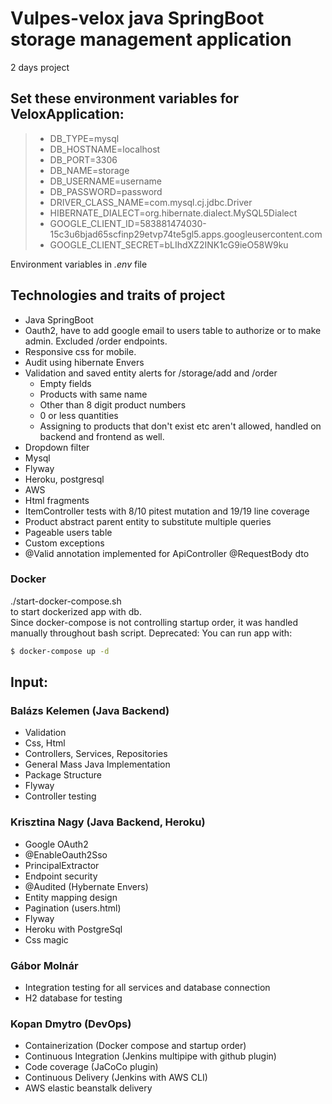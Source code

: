 # Vulpes-velox java SpringBoot storage management application
2 days project

## Set these environment variables for VeloxApplication:
> - DB_TYPE=mysql
> - DB_HOSTNAME=localhost
> - DB_PORT=3306
> - DB_NAME=storage
> - DB_USERNAME=username
> - DB_PASSWORD=password
> - DRIVER_CLASS_NAME=com.mysql.cj.jdbc.Driver
> - HIBERNATE_DIALECT=org.hibernate.dialect.MySQL5Dialect
> - GOOGLE_CLIENT_ID=583881474030-15c3u6bjad65scfinp29etvp74te5gl5.apps.googleusercontent.com
> - GOOGLE_CLIENT_SECRET=bLIhdXZ2INK1cG9ieO58W9ku

Environment variables in _.env_ file

## Technologies and traits of project
- Java SpringBoot
- Oauth2, have to add google email to users table to authorize or to make admin. Excluded /order endpoints.
- Responsive css for mobile.
- Audit using hibernate Envers
- Validation and saved entity alerts for /storage/add and /order
  - Empty fields
  - Products with same name
  - Other than 8 digit product numbers
  - 0 or less quantities
  - Assigning to products that don't exist etc aren't allowed, handled on backend and frontend as well.
- Dropdown filter
- Mysql
- Flyway
- Heroku, postgresql
- AWS
- Html fragments
- ItemController tests with 8/10 pitest mutation and 19/19 line coverage
- Product abstract parent entity to substitute multiple queries
- Pageable users table
- Custom exceptions
- @Valid annotation implemented for ApiController @RequestBody dto

### Docker
./start-docker-compose.sh  
to start dockerized app with db.  
Since docker-compose is not controlling startup order, it was handled manually throughout bash script.
Deprecated:
You can run app with:
```sh
$ docker-compose up -d
```

## Input:

### Balázs Kelemen  (Java Backend)
- Validation
- Css, Html
- Controllers, Services, Repositories
- General Mass Java Implementation
- Package Structure
- Flyway
- Controller testing

### Krisztina Nagy (Java Backend, Heroku)
- Google OAuth2
- @EnableOauth2Sso
- PrincipalExtractor
- Endpoint security
- @Audited (Hybernate Envers)
- Entity mapping design
- Pagination (users.html)
- Flyway
- Heroku with PostgreSql
- Css magic

### Gábor Molnár
- Integration testing for all services and database connection
- H2 database for testing

### Kopan Dmytro (DevOps)
- Containerization (Docker compose and
startup order)
- Continuous Integration (Jenkins multipipe 
with github plugin)
- Code coverage      (JaCoCo plugin)
- Continuous Delivery (Jenkins with AWS CLI)
- AWS elastic beanstalk delivery
